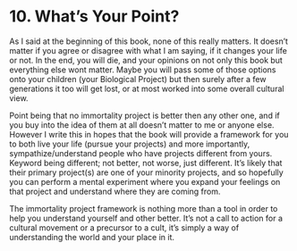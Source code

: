 # 10. What’s Your Point?

As I said at the beginning of this book, none of this really matters. It doesn’t matter if you agree or disagree with what I am saying, if it changes your life or not. In the end, you will die, and your opinions on not only this book but everything else wont matter. Maybe you will pass some of those options onto your children (your Biological Project) but then surely after a few generations it too will get lost, or at most worked into some overall cultural view. 

Point being that no immortality project is better then any other one, and if you buy into the idea of them at all doesn’t matter to me or anyone else. However I write this in hopes that the book will provide a framework for you to both live your life (pursue your projects) and more importantly, sympathize/understand people who have projects different from yours. Keyword being different; not better, not worse, just different. It’s likely that their primary project(s) are one of your minority projects, and so hopefully you can perform a mental experiment where you expand your feelings on that project and understand where they are coming from. 

The immortality project framework is nothing more than a tool in order to help you understand yourself and other better. It’s not a call to action for a cultural movement or a precursor to a cult, it’s simply a way of understanding the world and your place in it. 
